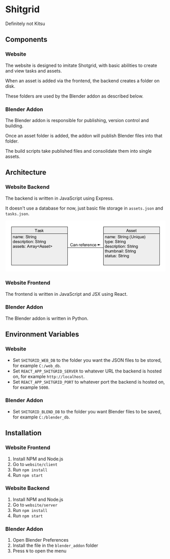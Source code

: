 # Shitgrid

Definitely not Kitsu

## Components

### Website

The website is designed to imitate Shotgrid, with basic abilities to create and view tasks and assets.

When an asset is added via the frontend, the backend creates a folder on disk.

These folders are used by the Blender addon as described below.

### Blender Addon

The Blender addon is responsible for publishing, version control and building.

Once an asset folder is added, the addon will publish Blender files into that folder.

The build scripts take published files and consolidate them into single assets.

## Architecture

### Website Backend

The backend is written in JavaScript using Express.

It doesn't use a database for now, just basic file storage in `assets.json` and `tasks.json`.

<img src="images/web_backend_uml.png">

### Website Frontend

The frontend is written in JavaScript and JSX using React.

### Blender Addon

The Blender addon is written in Python.

## Environment Variables

### Website

- Set `SHITGRID_WEB_DB` to the folder you want the JSON files to be stored, for example `C:/web_db`.
- Set `REACT_APP_SHITGRID_SERVER` to whatever URL the backend is hosted on, for example `http://localhost`.
- Set `REACT_APP_SHITGRID_PORT` to whatever port the backend is hosted on, for example `5000`.

### Blender Addon

- Set `SHITGRID_BLEND_DB` to the folder you want Blender files to be saved, for example `C:/blender_db`.

## Installation

### Website Frontend

1. Install NPM and Node.js
2. Go to `website/client`
3. Run `npm install`
4. Run `npm start`

### Website Backend

1. Install NPM and Node.js
2. Go to `website/server`
3. Run `npm install`
4. Run `npm start`

### Blender Addon

1. Open Blender Preferences
2. Install the file in the `blender_addon` folder
3. Press `N` to open the menu
